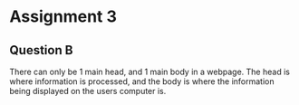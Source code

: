 # Assignment 3

## Question B
There can only be 1 main head, and 1 main body in a webpage. The head is where information is processed, and the body is where the information being displayed on the users computer is.
